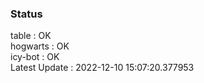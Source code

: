 ### Status


table : OK  
hogwarts : OK  
icy-bot : OK  
Latest Update : 2022-12-10 15:07:20.377953
